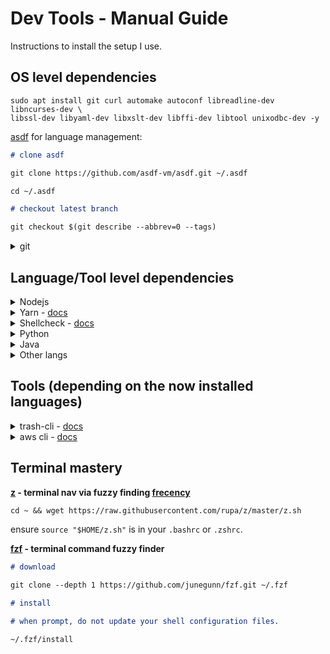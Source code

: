 # Dev Tools - Manual Guide

Instructions to install the setup I use.

## OS level dependencies

```shell
sudo apt install git curl automake autoconf libreadline-dev libncurses-dev \
libssl-dev libyaml-dev libxslt-dev libffi-dev libtool unixodbc-dev -y
```

[asdf](https://github.com/asdf-vm/asdf) for language management:

```markdown
# clone asdf

git clone https://github.com/asdf-vm/asdf.git ~/.asdf

cd ~/.asdf

# checkout latest branch

git checkout $(git describe --abbrev=0 --tags)
```

<details>
<summary>git</summary>

```markdown
# git config --global user.name john

git config --global user.name <username>

# git config --global user.email john@gmail.com

git config --global user.email <email>

# git config --global core.editor code

git config --global core.editor <editor>
```

</details>

## Language/Tool level dependencies

<details>
<summary>Nodejs</summary>

```markdown
# plugin

asdf plugin-add nodejs https://github.com/asdf-vm/asdf-nodejs.git

# nodejs release keyring

bash ~/.asdf/plugins/nodejs/bin/import-release-team-keyring

# nodejs LTS

asdf install nodejs 8.11.3

# set as global default

asdf global nodejs 8.11.3
```

</details>

<details>
<summary>Yarn - <a href="https://yarnpkg.com/en/docs/install">docs</a></summary>

```markdown
# add sources

curl -sS https://dl.yarnpkg.com/debian/pubkey.gpg | sudo apt-key add -
echo "deb https://dl.yarnpkg.com/debian/ stable main" | sudo tee /etc/apt/sources.list.d/yarn.list

# remove cmdtest (Ubuntu 18.04)

sudo apt remove cmdtest

# update sources

sudo apt-get update

# install yarn

sudo apt-get install yarn -y
yarn --version
```

<details>
<summary>If you are not using the provided <code>.bashrc</code> or <code>.zshrc</code>:</summary>

add the following to your `.*rc`

```shell
PATH="$PATH:/opt/yarn-[version]/bin"
PATH="$PATH:$(yarn global bin)"
export PATH
```

</details>

---

</details>

<details>
<summary>Shellcheck - <a href="https://github.com/koalaman/shellcheck#installing">docs</a></summary>

```shell
sudo apt install shellcheck -y
```

</details>

<details>
<summary>Python</summary>

```markdown
# deps

sudo apt-get install -y make build-essential libssl-dev zlib1g-dev libbz2-dev \
libreadline-dev libsqlite3-dev wget curl llvm libncurses5-dev libncursesw5-dev \
xz-utils tk-dev -y

# plugin

asdf plugin-add python https://github.com/tuvistavie/asdf-python.git

# install python

asdf install python 3.6.0

# set as global default

asdf global python 3.6.0
```

Ensure `export PATH=~/.local/bin:$PATH` is in your `.bashrc` or `.zshrc`.

Reload your session: `source ~/.bashrc` or `.zshrc`

**pip with asdf**

```markdown
# required

asdf reshim python

# note the version and the path is within .asdf/installs/

pip --version

pip install --upgrade pip

# ensure the path is still under .asdf/installs/

pip --version
```

</details>

<details>
<summary>Java</summary>

```markdown
# plugin

asdf plugin-add java https://github.com/skotchpine/asdf-java

# latest java version

asdf install java 10.0.1

# set as global default

asdf global java 10.0.1
```

Note: Maven & Gradle installed separately.

</details>

<details>
<summary>Other langs</summary>

By now you surely get the idea for [setting up another lang or tool](https://github.com/asdf-vm/asdf-plugins) with [asdf](https://github.com/asdf-vm/asdf).

</details>

## Tools (depending on the now installed languages)

<details>
<summary>trash-cli - <a href="https://github.com/sindresorhus/trash-cli">docs</a></summary>

```shell
yarn global add trash-cli
```

<details>
<summary>If you are not using the provided <code>/common/.aliases</code> file:</summary>

ensure `alias rm=trash` is in your `.bashrc` or `.zshrc`.

</details>

---

</details>

<details>
<summary>aws cli - <a href="http://docs.aws.amazon.com/cli/latest/userguide/awscli-install-linux.html#awscli-install-linux-pip">docs</a></summary>

```markdown
# install

pip install awscli --upgrade --user
aws --version

# setup

aws configure

# upgrade

pip install awscli --upgrade --user
```

</details>

## Terminal mastery

**[z](https://github.com/rupa/z) - terminal nav via fuzzy finding [frecency](https://en.wikipedia.org/wiki/Frecency)**

```markdown
cd ~ && wget https://raw.githubusercontent.com/rupa/z/master/z.sh
```

ensure `source "$HOME/z.sh"` is in your `.bashrc` or `.zshrc`.

**[fzf](https://github.com/junegunn/fzf#using-git) - terminal command fuzzy finder**

```markdown
# download

git clone --depth 1 https://github.com/junegunn/fzf.git ~/.fzf

# install

# when prompt, do not update your shell configuration files.

~/.fzf/install
```
